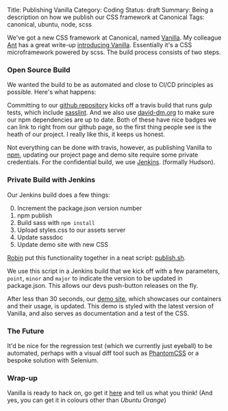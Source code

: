 Title: Publishing Vanilla
Category: Coding
Status: draft
Summary: Being a description on how we publish our CSS framework at Canonical
Tags: canonical, ubuntu, node, scss


We've got a new CSS framework at Canonical, named [Vanilla](http://ubuntudesign.github.io/vanilla-framework/). My colleague [Ant](http://design.canonical.com/author/ya-bo-ng/) has a great write-up [introducing Vanilla](http://design.canonical.com/2015/06/introducing-vanilla/). Essentially it's a CSS microframework powered by scss. The build process consists of two steps.

### Open Source Build
We wanted the build to be as automated and close to CI/CD principles as possible. Here's what happens:

Committing to our [github repository](https://github.com/ubuntudesign/vanilla-framework) kicks off a travis build that runs gulp tests, which include [sasslint](https://github.com/brigade/scss-lint/). And we also use [david-dm.org](https://david-dm.org/ubuntudesign/vanilla-framework#info=devDependencies) to make sure our npm dependencies are up to date. Both of these have nice badges we can link to right from our github page, so the first thing people see is the heath of our project. I really like this, it keeps us honest.

Not everything can be done with travis, however, as publishing Vanilla to [npm](https://www.npmjs.com/), updating our project page and demo site require some private credentials. For the confidential build, we use [Jenkins](https://jenkins-ci.org/). (formally Hudson).

### Private Build with Jenkins
Our Jenkins build does a few things:

0. Increment the package.json version number
0. npm publish
0. Build sass with `npm install`
0. Upload styles.css to our assets server
0. Update sassdoc
0. Update demo site with new CSS


[Robin](http://design.canonical.com/author/nottrobin/) put this functionality together in a neat script: [publish.sh](https://github.com/ubuntudesign/vanilla-builder/blob/master/publish.sh).

We use this script in a Jenkins build that we kick off with a few parameters, `point`, `minor` and `major` to indicate the version to be updated in package.json. This allows our devs push-button releases on the fly.

After less than 30 seconds, our [demo site](http://ubuntudesign.github.io/vanilla-framework/demo/), which showcases our containers and their usage, is updated. This demo is styled with the latest version of Vanilla, and also serves as documentation and a test of the CSS.

### The Future
It'd be nice for the regression test (which we currently just eyeball) to be automated, perhaps with a visual diff tool such as [PhantomCSS](https://github.com/Huddle/PhantomCSS) or a bespoke solution with Selenium.

### Wrap-up
Vanilla is ready to hack on, go get it [here](http://design.canonical.com/2015/06/introducing-vanilla/) and tell us what you think! (And yes, you can get it in colours other than _Ubuntu Orange_)
